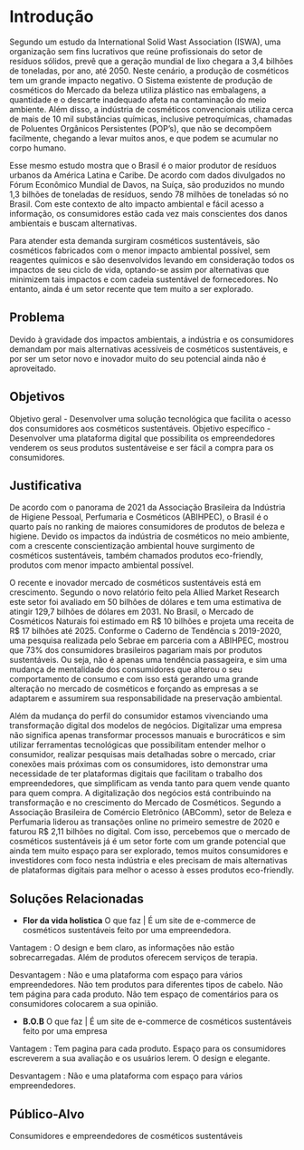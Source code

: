 # Introdução

Segundo um estudo da International Solid Wast Association (ISWA), uma organização sem fins lucrativos que reúne profissionais do setor de resíduos sólidos, prevê que a geração mundial de lixo chegara a 3,4 bilhões de toneladas, por ano, até 2050. Neste cenário, a produção de cosméticos tem um grande impacto negativo.  O Sistema existente de produção de cosméticos do Mercado da beleza utiliza plástico nas embalagens, a quantidade e o descarte inadequado afeta na contaminação do meio ambiente. Além disso, a indústria de cosméticos convencionais utiliza cerca de mais de 10 mil substâncias químicas, inclusive petroquímicas, chamadas de Poluentes Orgânicos Persistentes (POP’s), que não se decompõem facilmente, chegando a levar muitos anos, e que podem se acumular no corpo humano.

Esse mesmo estudo mostra que o Brasil é o maior produtor de resíduos urbanos da América Latina e Caribe. De acordo com dados divulgados no Fórum Econômico Mundial de Davos, na Suíça, são produzidos no mundo 1,3 bilhões de toneladas de resíduos, sendo 78 milhões de toneladas só no Brasil. Com este contexto de alto impacto ambiental e fácil acesso a informação, os consumidores estão cada vez mais conscientes dos danos ambientais e buscam alternativas. 

Para atender esta demanda surgiram cosméticos sustentáveis, são cosméticos fabricados com o menor impacto ambiental possível, sem reagentes químicos e são desenvolvidos levando em consideração todos os impactos de seu ciclo de vida, optando-se assim por alternativas que minimizem tais impactos e com cadeia sustentável de fornecedores. No entanto, ainda é um setor recente que tem muito a ser explorado.



## Problema
Devido à gravidade dos impactos ambientais, a indústria e os consumidores demandam por mais alternativas acessíveis de cosméticos sustentáveis, e por ser um setor novo e inovador muito do seu potencial ainda não é aproveitado.



## Objetivos
Objetivo geral - Desenvolver uma solução tecnológica que facilita o acesso dos consumidores aos cosméticos sustentáveis.
Objetivo específico - Desenvolver uma plataforma digital que possibilita os empreendedores venderem os seus produtos sustentáveise e ser fácil a compra para os consumidores.


## Justificativa

De acordo com o panorama de 2021 da Associação Brasileira da Indústria de Higiene Pessoal, Perfumaria e Cosméticos (ABIHPEC), o Brasil é o quarto país no ranking de maiores consumidores de produtos de beleza e higiene. Devido os impactos da indústria de cosméticos no meio ambiente, com a crescente conscientização ambiental houve surgimento de cosméticos sustentáveis, também chamados produtos eco-friendly, produtos com menor impacto ambiental possível.

O recente e inovador mercado de cosméticos sustentáveis está em crescimento. Segundo o novo relatório feito pela Allied Market Research este setor foi avaliado em 50 bilhões de dólares e tem uma estimativa de atingir 129,7 bilhões de dólares em 2031. No Brasil, o Mercado de Cosméticos Naturais foi estimado em R$ 10 bilhões e projeta uma receita de R$ 17 bilhões até 2025. Conforme o Caderno de Tendência s 2019-2020, uma pesquisa realizada pelo Sebrae em parceria com a ABIHPEC, mostrou que 73% dos consumidores brasileiros pagariam mais por produtos sustentáveis. Ou seja, não é apenas uma tendência passageira, e sim uma mudança de mentalidade dos consumidores que alterou o seu comportamento de consumo e com isso está gerando uma grande alteração no mercado de cosméticos e forçando as empresas a se adaptarem e assumirem sua responsabilidade na preservação ambiental.

Além da mudança do perfil do consumidor estamos vivenciando uma transformação digital dos modelos de negócios. Digitalizar uma empresa não significa apenas transformar processos manuais e burocráticos e sim utilizar ferramentas tecnológicas que possibilitam entender melhor o consumidor, realizar pesquisas mais detalhadas sobre o mercado, criar conexões mais próximas com os consumidores, isto demonstrar uma necessidade de ter plataformas digitais que facilitam o trabalho dos empreendedores, que simplificam as venda tanto para quem vende quanto para quem compra. A digitalização dos negócios está contribuindo na transformação e no crescimento do Mercado de Cosméticos. Segundo a Associação Brasileira de Comércio Eletrônico (ABComm), setor de Beleza e Perfumaria liderou as transações online no primeiro semestre de 2020 e faturou R$ 2,11 bilhões no digital. Com isso, percebemos que o mercado de cosméticos sustentáveis já é um setor forte com um grande potencial que ainda tem muito espaço para ser explorado, temos muitos consumidores e investidores com foco nesta indústria e eles precisam de mais alternativas de plataformas digitais para melhor o acesso à esses produtos eco-friendly.





## Soluções Relacionadas
- **Flor da vida holistica**
 O que faz   | É um site de e-commerce de cosméticos sustentáveis feito por uma empreendedora.
 
 
 Vantagem : O design e bem claro, as informações não estão sobrecarregadas. Além de produtos oferecem serviços de terapia.  
 
 
 Desvantagem  : Não e uma plataforma com espaço para vários empreendedores. Não tem produtos para diferentes tipos de cabelo. Não tem página para cada produto. Não tem espaço de comentários para os consumidores colocarem a sua opinião.
 

- **B.O.B**
 O que faz   | É um site de e-commerce de cosméticos sustentáveis feito por uma empresa
 
 
 Vantagem : Tem pagina para cada produto. Espaço para os consumidores escreverem a sua avaliação e os usuários lerem. O design e elegante.    
 
 
 Desvantagem  : Não e uma plataforma com espaço para vários empreendedores.    
 
## Público-Alvo

Consumidores e empreendedores de cosméticos sustentáveis



